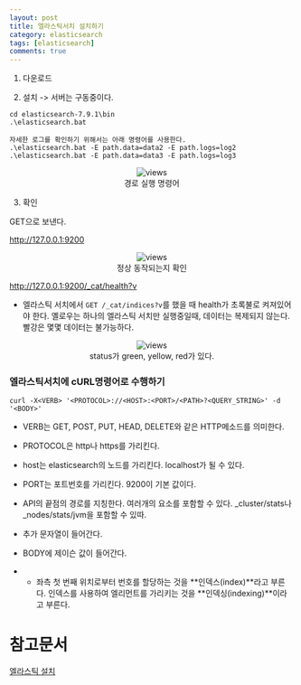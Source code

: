 ```yaml
---
layout: post
title: 엘라스틱서치 설치하기
category: elasticsearch
tags: [elasticsearch]
comments: true
---
```


1. 다운로드

2. 설치 -> 서버는 구동중이다.

```
cd elasticsearch-7.9.1\bin
.\elasticsearch.bat

자세한 로그를 확인하기 위해서는 아래 명령어를 사용한다.
.\elasticsearch.bat -E path.data=data2 -E path.logs=log2
.\elasticsearch.bat -E path.data=data3 -E path.logs=log3
```

<center>
<figure>
<img src="https://imgur.com/oNaDg9U.png" alt="views">
<figcaption>경로 실행 명령어</figcaption>
</figure>
</center>




3. 확인

GET으로 보낸다.

http://127.0.0.1:9200

<center>
<figure>
<img src="https://imgur.com/A89POTU.png" alt="views">
<figcaption>정상 동작되는지 확인</figcaption>
</figure>
</center>


http://127.0.0.1:9200/_cat/health?v




- 엘라스틱 서치에서 `GET /_cat/indices?v`를 했을 때 health가 초록불로 켜져있어야 한다. 옐로우는 하나의 엘라스틱 서치만 실행중일때, 데이터는 복제되지 않는다. 빨강은 몇몇 데이터는 불가능하다.

<center>
<figure>
<img src="https://imgur.com/2Y0Lk0f.png" alt="views">
<figcaption>status가 green, yellow, red가 있다.</figcaption>
</figure>
</center>

### 엘라스틱서치에 cURL명령어로 수행하기

```
curl -X<VERB> '<PROTOCOL>://<HOST>:<PORT>/<PATH>?<QUERY_STRING>' -d '<BODY>'
```

- VERB는 GET, POST, PUT, HEAD, DELETE와 같은 HTTP메소드를 의미한다.

- PROTOCOL은 http나 https를 가리킨다.

- host는 elasticsearch의 노드를 가리킨다. localhost가 될 수 있다.

- PORT는 포트번호를 가리킨다. 9200이 기본 값이다.

- API의 끝점의 경로를 지칭한다. 여러개의 요소를 포함할 수 있다. _cluster/stats나 _nodes/stats/jvm을 포함할 수 있따.

- 추가 문자열이 들어간다.

- BODY에 제이슨 값이 들어간다.

- - 좌측 첫 번째 위치로부터 번호를 할당하는 것을 **인덱스(index)**라고 부른다. 인덱스를 사용하여 엘리먼트를 가리키는 것을 **인덱싱(indexing)**이라고 부른다.

# 참고문서

[엘라스틱 설치](https://www.elastic.co/guide/en/elasticsearch/reference/current/getting-started-install.html)
